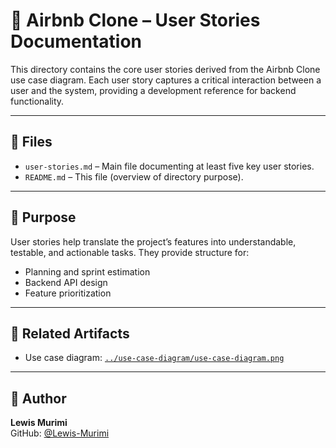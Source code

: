 # 📝 Airbnb Clone – User Stories Documentation

This directory contains the core user stories derived from the Airbnb Clone use case diagram. Each user story captures a critical interaction between a user and the system, providing a development reference for backend functionality.

---

## 📁 Files

- `user-stories.md` – Main file documenting at least five key user stories.
- `README.md` – This file (overview of directory purpose).

---

## 🧭 Purpose

User stories help translate the project’s features into understandable, testable, and actionable tasks. They provide structure for:
- Planning and sprint estimation
- Backend API design
- Feature prioritization

---

## 📌 Related Artifacts

- Use case diagram: [`../use-case-diagram/use-case-diagram.png`](../use-case-diagram/use-case-diagram.png)

---

## 👤 Author

**Lewis Murimi**  
GitHub: [@Lewis-Murimi](https://github.com/Lewis-Murimi)
